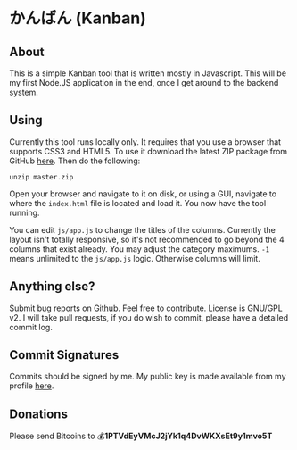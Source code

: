 # かんばん (Kanban)

## About
This is a simple Kanban tool that is written mostly in Javascript. This
will be my first Node.JS application in the end, once I get around to the
backend system.

## Using
Currently this tool runs locally only. It requires that you use a browser
that supports CSS3 and HTML5. To use it download the latest ZIP package
from GitHub [here](https://github.com/sparticvs/kanban/archive/master.zip).
Then do the following:

    unzip master.zip

Open your browser and navigate to it on disk, or using a GUI, navigate to where
the `index.html` file is located and load it. You now have the tool running.

You can edit `js/app.js` to change the titles of the columns. Currently the
layout isn't totally responsive, so it's not recommended to go beyond the 4
columns that exist already.  You may adjust the category maximums. `-1` means
unlimited to the `js/app.js` logic.  Otherwise columns will limit.

## Anything else?
Submit bug reports on [Github](https://github.com/sparticvs/kanban/issues). Feel
free to contribute. License is GNU/GPL v2. I will take pull requests, if you do
wish to commit, please have a detailed commit log.

## Commit Signatures
Commits should be signed by me. My public key is made available from my profile
[here](http://popebp.com/sparticvs).

## Donations
Please send Bitcoins to :moneybag:**1PTVdEyVMcJ2jYk1q4DvWKXsEt9y1mvo5T**
